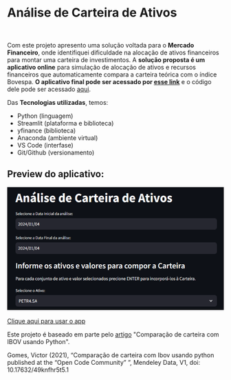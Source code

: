 # Análise de Carteira de Ativos
![]()

Com este projeto apresento uma solução voltada para o **Mercado Financeiro**, onde identifiquei dificuldade na alocação de ativos financeiros para montar uma carteira de investimentos. A **solução proposta é um aplicativo online** para simulação de alocação de ativos e recursos financeiros que automaticamente compara a carteira teórica com o índice Bovespa. **O aplicativo final pode ser acessado por [esse link](https://filipecarbonera-carteira-ativos-app-zh3htj.streamlit.app/)** e o código dele pode ser acessado [aqui](app.py).

Das **Tecnologias utilizadas**, temos:
  - Python (linguagem)
  - Streamlit (plataforma e biblioteca)
  - yfinance (biblioteca)
  - Anaconda (ambiente virtual)
  - VS Code (interfase)
  - Git/Github (versionamento)

## Preview do aplicativo:

![Análise de Carteira de Ativos](https://github.com/filipecarbonera/Carteira_Ativos/blob/main/imagem.png)

[Clique aqui para usar o app](https://filipecarbonera-carteira-ativos-app-zh3htj.streamlit.app/)

Este projeto é baseado em parte pelo [artigo](https://opencodecom.net/post/2021-08-25-comparacao-de-carteira-com-ibov-usando-python/) "Comparação de carteira com IBOV usando Python".

Gomes, Victor (2021), “Comparação de carteira com Ibov usando python published at the “Open Code Community” ”, Mendeley Data, V1, doi: 10.17632/49knfhr5t5.1
